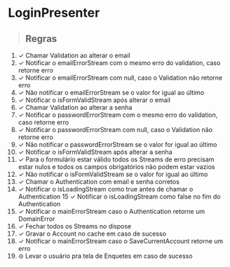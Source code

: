 # LoginPresenter

> ## Regras
1. ✓ Chamar Validation ao alterar o email 
2. ✓ Notificar o emailErrorStream com o mesmo erro do validation, caso retorne erro
3. ✓ Notificar o emailErrorStream com null, caso o Validation não retorne erro
4. ✓ Não notificar o emailErrorStream se o valor for igual ao último
5. ✓ Notificar o isFormValidStream após alterar o email
6. ✓ Chamar Validation ao alterar a senha
7. ✓ Notificar o passwordErrorStream com o mesmo erro do validation, caso retorne erro
8. ✓ Notificar o passwordErrorStream com null, caso o Validation não retorne erro
9. ✓ Não notificar o passwordErrorStream se o valor for igual ao último
10. ✓ Notificar o isFormValidStream após alterar a senha
11. ✓ Para o formulário estar válido todos os Streams de erro precisam estar nulos e todos os campos obrigatórios não podem estar vazios
12. ✓ Não notificar o isFormValidStream se o valor for igual ao último
13. ✓ Chamar o Authentication com email e senha corretos
14. ✓ Notificar o isLoadingStream como true antes de chamar o Authentication
15 ✓ Notificar o isLoadingStream como false no fim do Authentication
16. ✓ Notificar o mainErrorStream caso o Authentication retorne um DomainError
17. ✓ Fechar todos os Streams no dispose
18. ✓ Gravar o Account no cache em caso de sucesso
19. ✓ Notificar o mainErrorStream caso o SaveCurrentAccount retorne um erro
20. ⊝ Levar o usuário pra tela de Enquetes em caso de sucesso